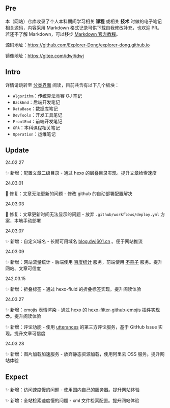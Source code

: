## Pre

本（网站）仓库收录了个人本科期间学习相关 **课程** 或相关 **技术** 时做的电子笔记相关源码，内容采用 Markdown 格式记录可供下载自我修改补充，也欢迎 PR。若还不了解 Markdown，可以移步 [Markdown 官方教程](https://markdown.com.cn/)。

源码地址：<https://github.com/Explorer-Dong/explorer-dong.github.io>

镜像地址：<https://gitee.com/idwj/idwj>

## Intro

详情请跳转至 [分类界面](https://blog.dwj601.cn/categories/) 阅读，目前共含有以下几个板块：

- `Algorithm`：传统算法竞赛 OJ 笔记
- `BackEnd`：后端开发笔记
- `DataBase`：数据库笔记
- `DevTools`：开发工具笔记
- `FrontEnd`：前端开发笔记
- `GPA`：本科课程相关笔记
- `Operation`：运维笔记

## Update

24.02.27

:sparkles: 新增：配置文章二级目录 - 通过 hexo 的层叠目录实现。提升文章检索速度

24.03.01

:bug: 修复：文章无法更新的问题 - 修改 github 的自动部署配置解决

24.03.03

:bug: 修复：文章更新时间无法显示的问题 - 放弃 `.github/workflows/deploy.yml` 方案，本地手动部署

24.03.07

:sparkles: 新增：自定义域名 - 长期可用域名 [blog.dwj601.cn](https://blog.dwj601.cn/) 。便于网站推流

24.03.09

:sparkles: 新增：网站流量统计 - 后端使用 [百度统计](https://tongji.baidu.com/web5/welcome/login) 服务，前端使用 [不蒜子](https://busuanzi.ibruce.info/) 服务。提升网站、文章可信度

242.03.15

:sparkles: 新增：折叠标签 - 通过 hexo-fluid 的折叠标签实现。提升阅读体验

24.03.27

:sparkles: 新增：emojis 表情渲染 - 通过 hexo 的 [hexo-filter-github-emojis](https://github.com/crimx/hexo-filter-github-emojis) 插件实现 :sunglasses:。提升阅读体验

:sparkles: 新增：评论功能 - 使用 [utterances](https://utteranc.es/) 的第三方评论服务，基于 GitHub Issue 实现。提升文章可信度

24.03.28

:sparkles: 新增：图片加载加速服务 - 放弃静态资源加载，使用阿里云 OSS 服务。提升网站体验

## Expect

:sparkles: 新增：访问速度慢的问题 - 使用国内自己的服务器。提升网站体验

:sparkles: 新增：全站检索速度慢的问题 - xml 文件检索配置。提升网站体验
